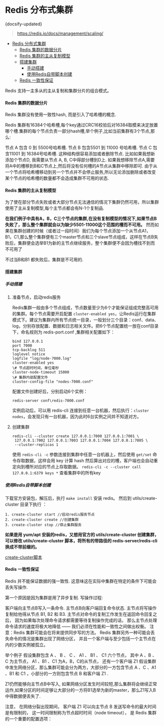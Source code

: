 #   Redis 分布式集群
{docsify-updated}

> https://redis.io/docs/management/scaling/

- [Redis 分布式集群](#redis-分布式集群)
	- [Redis 集群的数据分片](#redis-集群的数据分片)
	- [Redis 集群的主从复制模型](#redis-集群的主从复制模型)
	- [搭建集群](#搭建集群)
		- [手动搭建](#手动搭建)
		- [使用Redis自带脚本创建](#使用redis自带脚本创建)
	- [Redis 一致性保证](#redis-一致性保证)

Redis 支持一主多从的主从复制和集群分片的组合模式。

#### Redis 集群的数据分片
Redis 集群没有使用一致性hash, 而是引入了哈希槽的概念.

Redis 集群有16384个哈希槽,每个key通过CRC16校验后对16384取模来决定放置哪个槽.集群的每个节点负责一部分hash槽,举个例子,比如当前集群有3个节点,那么:

节点 A 包含 0 到 5500号哈希槽.
节点 B 包含5501 到 11000 号哈希槽.
节点 C 包含11001 到 16384号哈希槽.
这种结构很容易添加或者删除节点. 比如如果我想新添加个节点D, 我需要从节点 A, B, C中得部分槽到D上. 如果我想移除节点A,需要将A中的槽移到B和C节点上,然后将没有任何槽的A节点从集群中移除即可. 由于从一个节点将哈希槽移动到另一个节点并不会停止服务,所以无论添加删除或者改变某个节点的哈希槽的数量都不会造成集群不可用的状态.

#### Redis 集群的主从复制模型
为了使在部分节点失败或者大部分节点无法通信的情况下集群仍然可用，所以集群使用了主从复制模型,每个主节点都会有N-1个复制品.

**在我们例子中具有A，B，C三个节点的集群,在没有复制模型的情况下,如果节点B失败了，那么整个集群就会以为缺少5501-11000这个范围的槽而不可用。**
然而如果在集群创建的时候（或者过一段时间）我们为每个节点添加一个从节点A1，B1，C1,那么整个集群便有三个master节点和三个slave节点组成，这样在节点B失败后，集群便会选举B1为新的主节点继续服务，整个集群便不会因为槽找不到而不可用了

不过当B和B1 都失败后，集群是不可用的.

#### 搭建集群

##### 手动搭建

1. 准备节点，启动redis服务

   Redis集群一般由多个节点组成，节点数量至少为6个才能保证组成完整高可用的集群。每个节点需要开启配置 `cluster-enabled yes`，让Redis运行在集群模式下。建议为集群内所有节点统一目录，一般划分三个目录：conf、data、log，分别存放配置、数据和日志相关文件。把6个节点配置统一放在conf目录下，命名规则为 redis-port.conf ,集群相关配置如下：

   ```
   bind 127.0.0.1
   port 7000
   tcp-backlog 511
   loglevel notice
   logfile "log/node-7000.log"
   cluster-enabled yes
   \# 节点超时时间，单位毫秒
   cluster-node-timeout 15000
   \# 集群内部配置文件
   cluster-config-file "nodes-7000.conf"
   ```

   配置文件创建好后，分别启动6个实例：

   `redis-server conf\redis-7000.conf`

   实例启动后，可以用 redis-cli 连接到任意一台机器，然后执行：`cluster nodes`，会发现只有一台机器，因为此时6台实例之间并不知道对方。

2. 创建集群
   ```
   redis-cli --cluster create 127.0.0.1:7000 127.0.0.1:7001 \
	127.0.0.1:7002 127.0.0.1:7003 127.0.0.1:7004 127.0.0.1:7005 \
	--cluster-replicas 1
   ```

   使用 `redis-cli -c` 参数连接到集群中任意一台机器上，然后使用 `get/set` 命令存取数据，这样会用 key 计算 hash 然后算出对应的槽，客户端也会自动重定向到槽所对应的节点上存取数据。
   `redis-cli -c --cluster call 127.0.0.1:6379 keys *` 查看集群中的所有key

##### 使用Redis自带脚本创建
下载官方安装包，解压后，执行 `make install` 安装 redis。
然后到 utils/create-cluster 目录下执行 ：
```
1. create-cluster start //启动redis服务节点
2. create-cluster create //创建集群
3. create-cluster stop //停止集群服务
```
**如果是用 yum/apt 安装的redis，又想用官方的 utils/create-cluster 创建集群，可以修改 utils/create-cluster 脚本，将所有的带路径的 redis-server/redis-cli 换成不带前缀的。**

[create-cluster脚本](./create-cluster.md)

#### Redis 一致性保证
Redis 并不能保证数据的强一致性. 这意味这在实际中集群在特定的条件下可能会丢失写操作.

第一个原因是因为集群是用了异步复制. 写操作过程:

客户端向主节点B写入一条命令.
主节点B向客户端回复命令状态.
主节点将写操作复制给他得从节点 B1, B2 和 B3.
主节点对命令的复制工作发生在返回命令回复之后， 因为如果每次处理命令请求都需要等待复制操作完成的话， 那么主节点处理命令请求的速度将极大地降低 —— 我们必须在性能和一致性之间做出权衡。 注意：Redis 集群可能会在将来提供同步写的方法。 
Redis 集群另外一种可能会丢失命令的情况是集群出现了网络分区， 并且一个客户端与至少包括一个主节点在内的少数实例被孤立。

举个例子 假设集群包含 A 、 B 、 C 、 A1 、 B1 、 C1 六个节点， 其中 A 、B 、C 为主节点， A1 、B1 、C1 为A，B，C的从节点， 还有一个客户端 Z1 假设集群中发生网络分区，那么集群可能会分为两方，大部分的一方包含节点 A 、C 、A1 、B1 和 C1 ，小部分的一方则包含节点 B 和客户端 Z1 .

Z1仍然能够向主节点B中写入, 如果网络分区发生时间较短,那么集群将会继续正常运作,如果分区的时间足够让大部分的一方将B1选举为新的master，那么Z1写入B中得数据便丢失了.

注意， 在网络分裂出现期间， 客户端 Z1 可以向主节点 B 发送写命令的最大时间是有限制的， 这一时间限制称为节点超时时间（node timeout）， 是 Redis 集群的一个重要的配置选项：
